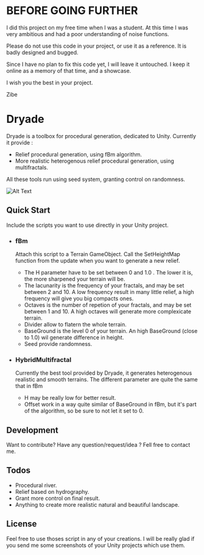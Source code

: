# BEFORE GOING FURTHER

I did this project on my free time when I was a student. At this time I was very ambitious and had a poor understanding of noise functions.

Please do not use this code in your project, or use it as a reference. It is badly designed and bugged.

Since I have no plan to fix this code yet, I will leave it untouched.
I keep it online as a memory of that time, and a showcase.

I wish you the best in your project.

Zibe

# Dryade

Dryade is a toolbox for procedural generation, dedicated to Unity. Currently it provide :

  - Relief procedural generation, using fBm algorithm.
  - More realistic heterogenous relief procedural generation, using multifractals.

All these tools run using seed system, granting control on randomness.

![Alt Text](https://github.com/Zibe/Dryade/blob/master/HybridMultifractal%20Terrain.JPG)

## Quick Start

Include the scripts you want to use directly in your Unity project.

- ### fBm
    Attach this script to a Terrain GameObject. Call the SetHeightMap function from the update when you want to generate a new relief. 
    - The H parameter have to be set between 0 and 1.0 . The lower it is, the more sharpened your terrain will be.
    - The lacunarity is the frequency of your fractals, and may be set between 2 and 10. A low frequency result in many little relief, a high frequency will give you big compacts ones.
    - Octaves is the number of repetion of your fractals, and may be set between 1 and 10. A high octaves will generate more complexicate terrain.
    - Divider allow to flatern the whole terrain.
    - BaseGround is the level 0 of your terrain. An high BaseGround (close to 1.0) wil generate difference in height.
    - Seed provide randomness.

- ### HybridMultifractal
	Currently the best tool provided by Dryade, it generates heterogenous realistic and smooth terrains. The different parameter are quite the same that in fBm
	- H may be really low for better result.
	- Offset work in a way quite similar of BaseGround in fBm, but it's part of the algorithm, so be sure to not let it set to 0.
	
## Development

Want to contribute? Have any question/request/idea ? Fell free to contact me.


## Todos

 - Procedural river.
 - Relief based on hydrography.
 - Grant more control on final result.
 - Anything to create more realistic natural and beautiful landscape.

## License
Feel free to use thoses script in any of your creations. I will be really glad if you send me some screenshots of your Unity projects which use them.
